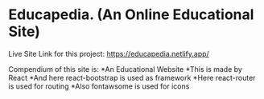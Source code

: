 # Educapedia. (An Online Educational Site)

Live Site Link for this project: https://educapedia.netlify.app/

Compendium of this site is: 
*An Educational Website
*This is made by React
*And here react-bootstrap is used as framework
*Here react-router is used for routing
*Also fontawsome is used for icons

